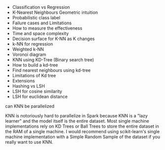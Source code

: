 
* Classification vs Regression 
* K-Nearest Neighbours Geometric intuition 
* Probabilistic class label
* Failure cases and Limitations 
* How to measure the effectiveness
* Time and space complexity 
* Decision surface for K-NN as K changes 
* k-NN for regression 
* Weighted k-NN
* Voronoi diagram
* KNN using KD-Tree (Binary search tree)
* How to build a kd-tree
* Find nearest neighbours using kd-tree
* Limitations of Kd tree
* Extensions
* Hashing vs LSH
* LSH for cosine similarity 
* LSH for euclidean distance


can KNN be parallelized 


KNN is notoriously hard to parallelize in Spark because KNN is a "lazy learner" and the model itself is the entire dataset. Most single machine implementations rely on KD Trees or Ball Trees to store the entire dataset in the RAM of a single machine. I would recommend using scikit-learn's single machine implementation with a Simple Random Sample of the dataset if you really want to use KNN.
